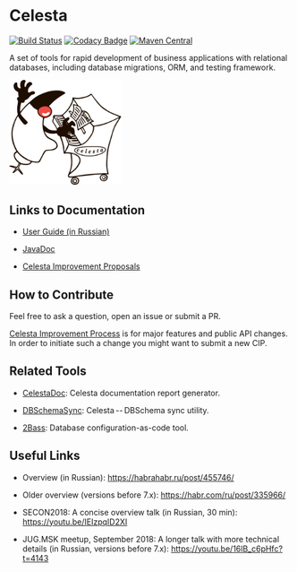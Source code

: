 # Celesta

[![Build Status](https://ci.corchestra.ru/buildStatus/icon?job=celesta/dev)](https://ci.corchestra.ru/job/celesta/job/dev/)
[![Codacy Badge](https://api.codacy.com/project/badge/Grade/5ff36f37f97b4366825d4e57986408b2)](https://www.codacy.com/app/CourseOrchestra/celesta?utm_source=github.com&amp;utm_medium=referral&amp;utm_content=CourseOrchestra/celesta&amp;utm_campaign=Badge_Grade)
[![Maven Central](https://maven-badges.herokuapp.com/maven-central/ru.curs/celesta-parent/badge.svg)](https://maven-badges.herokuapp.com/maven-central/ru.curs/celesta-parent)

A set of tools for rapid development of business applications with relational databases, including database migrations, ORM, and testing framework.

<img src="celesta_duke.png" width="200px">

## Links to Documentation

* [User Guide (in Russian)](https://courseorchestra.github.io/celesta/)

* [JavaDoc](https://courseorchestra.github.io/celesta/apidocs)

* [Celesta Improvement Proposals](https://courseorchestra.github.io/cip/)

## How to Contribute

Feel free to ask a question, open an issue or submit a PR.

[Celesta Improvement Process](https://github.com/courseorchestra/cip) is for major features and public API changes. In order to initiate such a change you might want to submit a new CIP.

## Related Tools

* [CelestaDoc](https://github.com/CourseOrchestra/celestadoc): Celesta documentation report generator.	

* [DBSchemaSync](https://github.com/CourseOrchestra/dbschemasync): Celesta -- DBSchema sync utility.

* [2Bass](https://github.com/CourseOrchestra/2bass): Database configuration-as-code tool.


## Useful Links

* Overview (in Russian): https://habrahabr.ru/post/455746/

* Older overview (versions before 7.x): https://habr.com/ru/post/335966/

* SECON2018: A concise overview talk (in Russian, 30 min): https://youtu.be/IEIzpqID2XI

* JUG.MSK meetup, September 2018: A longer talk with more technical details (in Russian, versions before 7.x): https://youtu.be/16lB_c6pHfc?t=4143
